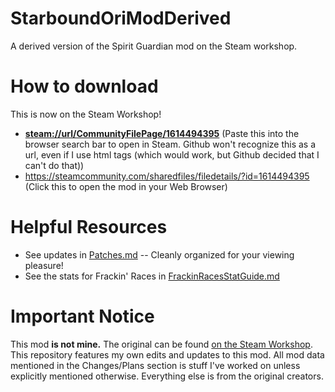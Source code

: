 # StarboundOriModDerived
A derived version of the Spirit Guardian mod on the Steam workshop.

# How to download
This is now on the Steam Workshop!

* **<a href="steam://url/CommunityFilePage/1614494395">steam://url/CommunityFilePage/1614494395</a>** (Paste this into the browser search bar to open in Steam. Github won't recognize this as a url, even if I use html tags (which would work, but Github decided that I can't do that))
* https://steamcommunity.com/sharedfiles/filedetails/?id=1614494395 (Click this to open the mod in your Web Browser)

# Helpful Resources
* See updates in [Patches.md](https://github.com/XanTheDragon/StarboundOriModDerived/blob/master/Patches.md) -- Cleanly organized for your viewing pleasure!
* See the stats for Frackin' Races in [FrackinRacesStatGuide.md](https://github.com/XanTheDragon/StarboundOriModDerived/blob/master/FrackinRacesStatGuide.md)

# Important Notice
This mod **is not mine.** The original can be found [on the Steam Workshop](https://steamcommunity.com/sharedfiles/filedetails/?id=1485177055). This repository features my own edits and updates to this mod. All mod data mentioned in the Changes/Plans section is stuff I've worked on unless explicitly mentioned otherwise. Everything else is from the original creators.
